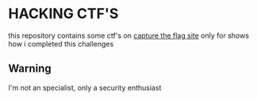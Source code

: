 # HACKING CTF'S

this repository contains some ctf's on [capture the flag site](https://capturetheflag.com.br)
only for shows how i completed this challenges


## Warning

I'm not an specialist, only a security enthusiast
